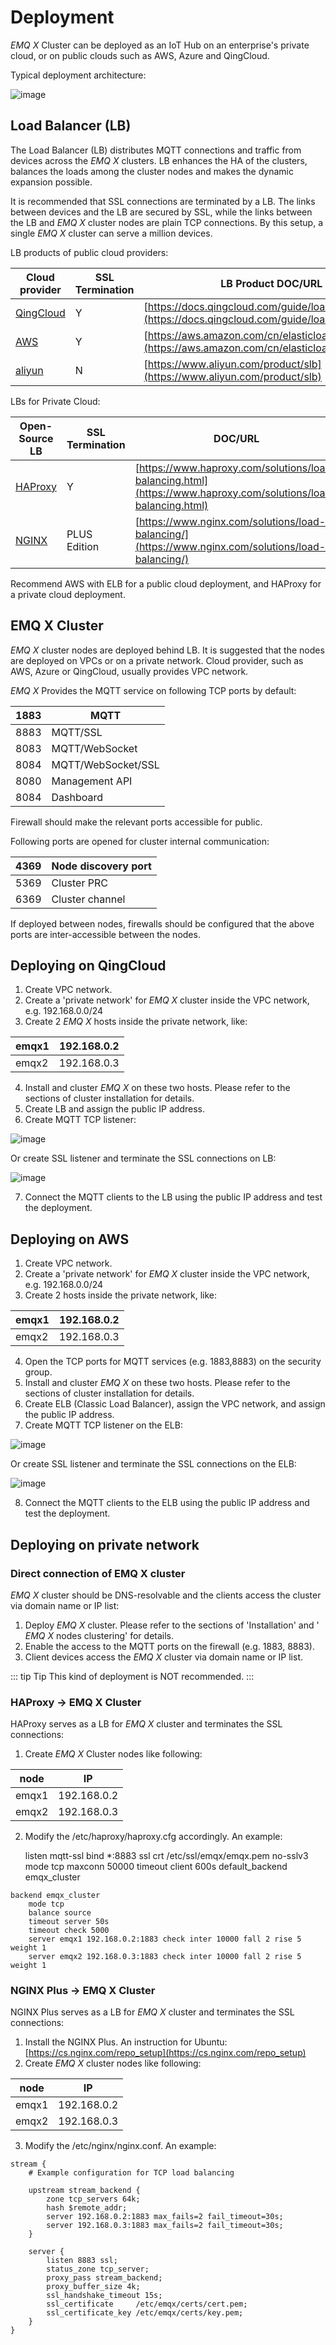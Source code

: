# Deployment 

*EMQ X* Cluster can be deployed as an IoT Hub on an enterprise's private cloud, or on public clouds such as AWS, Azure and QingCloud. 

Typical deployment architecture: 

![image](./_static/images/deploy_1.png)

## Load Balancer (LB) 

The Load Balancer (LB) distributes MQTT connections and traffic from devices across the *EMQ X* clusters. LB enhances the HA of the clusters, balances the loads among the cluster nodes and makes the dynamic expansion possible. 

It is recommended that SSL connections are terminated by a LB. The links between devices and the LB are secured by SSL, while the links between the LB and *EMQ X* cluster nodes are plain TCP connections. By this setup, a single *EMQ X* cluster can serve a million devices. 

LB products of public cloud providers: 

Cloud provider                       |  SSL Termination |  LB Product DOC/URL                                                                                         
-------------------------------------|------------------|-------------------------------------------------------------------------------------------------------------
[ QingCloud](https://qingcloud.com) |  Y               |  [https://docs.qingcloud.com/guide/loadbalancer.html](https://docs.qingcloud.com/guide/loadbalancer.html) 
[ AWS](https://aws.amazon.com)      |  Y               |  [https://aws.amazon.com/cn/elasticloadbalancing/](https://aws.amazon.com/cn/elasticloadbalancing/)       
[ aliyun](https://www.aliyun.com)   |  N               |  [https://www.aliyun.com/product/slb](https://www.aliyun.com/product/slb)                                 



LBs for Private Cloud: 

Open-Source LB                       |  SSL Termination |  DOC/URL                                                                                                          
-------------------------------------|------------------|-------------------------------------------------------------------------------------------------------------------
[ HAProxy](https://www.haproxy.org) |  Y               |  [https://www.haproxy.com/solutions/load-balancing.html](https://www.haproxy.com/solutions/load-balancing.html) 
[ NGINX](https://www.nginx.com)     |  PLUS Edition    |  [https://www.nginx.com/solutions/load-balancing/](https://www.nginx.com/solutions/load-balancing/)             



Recommend AWS with ELB for a public cloud deployment, and HAProxy for a private cloud deployment. 

## EMQ X Cluster 

*EMQ X* cluster nodes are deployed behind LB. It is suggested that the nodes are deployed on VPCs or on a private network. Cloud provider, such as AWS, Azure or QingCloud, usually provides VPC network. 

*EMQ X* Provides the MQTT service on following TCP ports by default: 

1883 |  MQTT               
-----|---------------------
8883 |  MQTT/SSL           
8083 |  MQTT/WebSocket     
8084 |  MQTT/WebSocket/SSL 
8080 |  Management API     
8084 |  Dashboard          



Firewall should make the relevant ports accessible for public. 

Following ports are opened for cluster internal communication: 

4369 |  Node discovery port 
-----|----------------------
5369 |  Cluster PRC         
6369 |  Cluster channel     



If deployed between nodes, firewalls should be configured that the above ports are inter-accessible between the nodes. 

## Deploying on QingCloud 

  1. Create VPC network. 
  2. Create a 'private network' for *EMQ X* cluster inside the VPC network, e.g. 192.168.0.0/24 
  3. Create 2 *EMQ X* hosts inside the private network, like: 

emqx1 |  192.168.0.2 
------|--------------
emqx2 |  192.168.0.3 



  4. Install and cluster *EMQ X* on these two hosts. Please refer to the sections of cluster installation for details. 
  5. Create LB and assign the public IP address. 
  6. Create MQTT TCP listener: 



![image](./_static/images/deploy_2.png)

Or create SSL listener and terminate the SSL connections on LB: 

![image](./_static/images/deploy_3.png)

  7. Connect the MQTT clients to the LB using the public IP address and test the deployment. 



## Deploying on AWS 

  1. Create VPC network. 
  2. Create a 'private network' for *EMQ X* cluster inside the VPC network, e.g. 192.168.0.0/24 
  3. Create 2 hosts inside the private network, like: 

emqx1 |  192.168.0.2 
------|--------------
emqx2 |  192.168.0.3 



  4. Open the TCP ports for MQTT services (e.g. 1883,8883) on the security group. 
  5. Install and cluster *EMQ X* on these two hosts. Please refer to the sections of cluster installation for details. 
  6. Create ELB (Classic Load Balancer), assign the VPC network, and assign the public IP address. 
  7. Create MQTT TCP listener on the ELB: 



![image](./_static/images/deploy_4.png)

Or create SSL listener and terminate the SSL connections on the ELB: 

![image](./_static/images/deploy_5.png)

  8. Connect the MQTT clients to the ELB using the public IP address and test the deployment. 



## Deploying on private network 

### Direct connection of EMQ X cluster 

*EMQ X* cluster should be DNS-resolvable and the clients access the cluster via domain name or IP list: 

  1. Deploy *EMQ X* cluster. Please refer to the sections of 'Installation' and ' *EMQ X* nodes clustering' for details. 
  2. Enable the access to the MQTT ports on the firewall (e.g. 1883, 8883). 
  3. Client devices access the *EMQ X* cluster via domain name or IP list. 



::: tip Tip
This kind of deployment is NOT recommended. 
:::

### HAProxy -> EMQ X Cluster 

HAProxy serves as a LB for *EMQ X* cluster and terminates the SSL connections: 

  1. Create *EMQ X* Cluster nodes like following: 

node  |  IP          
------|--------------
emqx1 |  192.168.0.2 
emqx2 |  192.168.0.3 



  2. Modify the /etc/haproxy/haproxy.cfg accordingly. An example: 
    
        listen mqtt-ssl
        bind *:8883 ssl crt /etc/ssl/emqx/emqx.pem no-sslv3
        mode tcp
        maxconn 50000
        timeout client 600s
        default_backend emqx_cluster
    
    backend emqx_cluster
        mode tcp
        balance source
        timeout server 50s
        timeout check 5000
        server emqx1 192.168.0.2:1883 check inter 10000 fall 2 rise 5 weight 1
        server emqx2 192.168.0.3:1883 check inter 10000 fall 2 rise 5 weight 1




### NGINX Plus -> EMQ X Cluster 

NGINX Plus serves as a LB for *EMQ X* cluster and terminates the SSL connections: 

  1. Install the NGINX Plus. An instruction for Ubuntu: [https://cs.nginx.com/repo_setup](https://cs.nginx.com/repo_setup)
  2. Create *EMQ X* cluster nodes like following: 

node  |  IP          
------|--------------
emqx1 |  192.168.0.2 
emqx2 |  192.168.0.3 



  3. Modify the /etc/nginx/nginx.conf. An example: 
    
    stream {
        # Example configuration for TCP load balancing
    
        upstream stream_backend {
            zone tcp_servers 64k;
            hash $remote_addr;
            server 192.168.0.2:1883 max_fails=2 fail_timeout=30s;
            server 192.168.0.3:1883 max_fails=2 fail_timeout=30s;
        }
    
        server {
            listen 8883 ssl;
            status_zone tcp_server;
            proxy_pass stream_backend;
            proxy_buffer_size 4k;
            ssl_handshake_timeout 15s;
            ssl_certificate     /etc/emqx/certs/cert.pem;
            ssl_certificate_key /etc/emqx/certs/key.pem;
        }
    }



